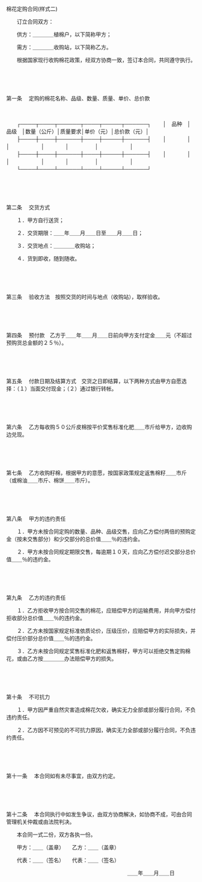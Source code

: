 



棉花定购合同(样式二)



 

　　订立合同双方：

　　供方：＿＿＿＿植棉户，以下简称甲方；

　　需方：＿＿＿＿收购站，以下简称乙方。

　　根据国家现行收购棉花政策，经双方协商一致，签订本合同，共同遵守执行。

　　 

　　

第一条
　定购的棉花名称、品级、数量、质量、单价、总价款

　　


　　┌────┬────┬──────┬────┬─────┬──────┐
　　│　品种　│　品级　│数量（公斤）│质量要求│单价（元）│总价款（元）│
　　├────┼────┼──────┼────┼─────┼──────┤
　　│　　　　│　　　　│　　　　　　│　　　　│　　　　　│　　　　　　│
　　├────┼────┼──────┼────┼─────┼──────┤
　　│　　　　│　　　　│　　　　　　│　　　　│　　　　　│　　　　　　│
　　└────┴────┴──────┴────┴─────┴──────┘
　　


　　 

　　

第二条
　交货方式

　　１．甲方自行送货；

　　２．交货期限：＿＿年＿＿月＿＿日至＿＿月＿＿日；

　　３．交货地点：＿＿＿＿收购站；

　　４．货到即收，随到随收。

　　 

　　

第三条
　验收方法　按照交货的时间与地点（收购站），取样验收。

　　 

　　

第四条
　预付款　乙方于＿＿年＿＿月＿＿日前向甲方支付定金＿＿元（不超过预购货总金额的２５％）。

　　 

　　

第五条
　付款日期及结算方式　交货之日即结算，以下两种方式由甲方自愿选择：（１）当面交付现金；（２）通过银行转帐。

　　 

　　

第六条
　乙方每收购５０公斤皮棉按平价奖售标准化肥＿＿市斤给甲方，边收购边兑现。

　　 

　　

第七条
　乙方收购籽棉，根据甲方的意愿，按国家政策规定返售棉籽＿＿市斤（或棉油＿＿市斤、棉饼＿＿市斤）。

　　 

　　

第八条
　甲方的违约责任

　　１．甲方未按合同定购的数量、品种、品级交售，应向乙方偿付两倍的预购定金（按未交售部分）和少交部分的总价值＿＿％的违约金。

　　２．甲方未按合同规定期限交售，每逾期１０天，应向乙方偿付迟交部分总价值＿＿％的违约金。

　　 

　　

第九条
　乙方的违约责任

　　１．乙方拒收甲方按合同交售的棉花，应赔偿甲方的运输费用，并向甲方偿付拒收部分总价值＿＿％的违约金。

　　２．乙方未按国家规定标准依质论价，压级压价，应赔偿甲方的实际损失，并偿付压价部分总价值＿＿％的违约金。

　　３．乙方未按合同规定奖售标准化肥和返售棉籽，甲方可以拒绝交售定购棉花，或由乙方按＿＿＿＿办法赔偿甲方的损失。

　　 

　　

第十条
　不可抗力

　　１．甲方因严重自然灾害造成棉花欠收，确实无力全部或部分履行合同，不负违约责任。

　　２．乙方因不可预见的不可抗力原因，确实无力全部或部分履行合同，不负违约责任。

　　 

　　

第十一条
　本合同如有未尽事宜，由双方约定。

　　 

　　

第十二条
　本合同执行中如发生争议，由双方协商解决，如协商不成，可由合同管理机关仲裁或由法院判决。

　　本合同一式二份，双方各执一份。

　　甲方：＿＿（盖章）　　乙方：＿＿（盖章）

　　代表：＿＿（签名）　　代表：＿＿（签名）

　　　　　　　　　　　　　　　　　　　　　　　＿＿年＿＿月＿＿日

　　